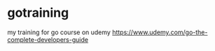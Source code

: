 # gotraining
my training for go course on udemy https://www.udemy.com/go-the-complete-developers-guide
